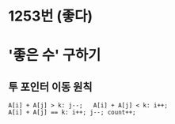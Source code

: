 # 1253번 (좋다)
# '좋은 수' 구하기
## 투 포인터 이동 원칙
```
A[i] + A[j] > k: j--;   A[i] + A[j] < k: i++;
A[i] + A[j] == k: i++; j--; count++;
```
